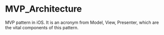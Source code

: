 # MVP_Architecture
MVP pattern in iOS. It is an acronym from Model, View, Presenter, which are the vital components of this pattern.
